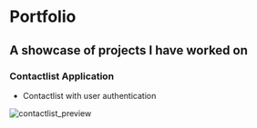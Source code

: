 # Portfolio
## A showcase of projects I have worked on

### Contactlist Application
* Contactlist with user authentication


![contactlist_preview](https://user-images.githubusercontent.com/71517515/133965090-ce9621f7-01df-4d6b-867e-8a383afd40e9.PNG)




